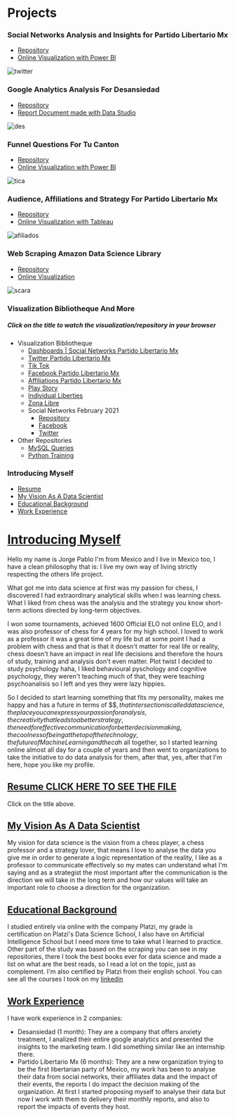 # Projects
### Social Networks Analysis and Insights for Partido Libertario Mx
   * [Repository](https://github.com/JorgePablol/Social-Networks-Analysis-for-PLibMx/blob/main/README.md)
   * [Online Visualization with Power BI](https://app.powerbi.com/view?r=eyJrIjoiNzMxNmQ2OWEtNzkxZS00Y2E2LTg1MDktMTdhNzZkMTAyYzc3IiwidCI6IjJlZGE0M2M5LTUxYzktNDAwMi1iZjJmLTlmY2QwMzZmNjdkNyJ9)

![twitter](https://user-images.githubusercontent.com/58957744/122470922-424e6a00-cf84-11eb-9137-5b5b28e8b2ad.png)


### Google Analytics Analysis For Desansiedad
   * [Repository](https://github.com/JorgePablol/Data-Analysis-Desansiedad-with-Data-Studio)
   * [Report Document made with Data Studio](https://tinyurl.com/desansiedad)

![des](https://user-images.githubusercontent.com/58957744/122470935-45495a80-cf84-11eb-81d8-10b004681021.png)




### Funnel Questions For Tu Canton
   * [Repository](https://github.com/JorgePablol/Data-Analysis-Real-State-with-Power-BI)
   * [Online Visualization with Power BI](https://app.powerbi.com/view?r=eyJrIjoiZWQyMjQxMDEtZjIyMC00OWFkLTkwYmYtMmVlZDVlYjZiZjNiIiwidCI6IjJlZGE0M2M5LTUxYzktNDAwMi1iZjJmLTlmY2QwMzZmNjdkNyJ9&pageName=ReportSectionf6913e9c09601dd278ae)

![tica](https://user-images.githubusercontent.com/58957744/122470952-49757800-cf84-11eb-82b4-50e59262cdf9.png)




### Audience, Affiliations and Strategy For Partido Libertario Mx
   * [Repository](https://github.com/JorgePablol/Audience-and-Affiliations-Tableau-PLibMx)
   * [Online Visualization with Tableau](https://public.tableau.com/app/profile/jorge.pablo/viz/AudienciaPlib2021/AudienciaFByAfiliados)

![afiliados](https://user-images.githubusercontent.com/58957744/122470968-4da19580-cf84-11eb-9d76-b9345bc93cc9.png)


### Web Scraping Amazon Data Science Library
   * [Repository](https://github.com/JorgePablol/Scraping-And-Viz-Data-Science-Books)
   * [Online Visualization](https://public.tableau.com/views/DataScienceLibraryViz/Story1?:language=es&:display_count=y&publish=yes&:origin=viz_share_link)

![scara](https://user-images.githubusercontent.com/58957744/122470982-51cdb300-cf84-11eb-834c-b377f5225f61.png)



### Visualization Bibliotheque And More
##### Click on the title to watch the visualization/repository in your browser
* Visualization Bibliotheque
   * [Dashboards | Social Networks Partido Libertario Mx](https://app.powerbi.com/view?r=eyJrIjoiZjRkNDNjOTItMDEwYy00Y2YzLTlkMjEtN2IyYTBhNDM3MTM0IiwidCI6IjJlZGE0M2M5LTUxYzktNDAwMi1iZjJmLTlmY2QwMzZmNjdkNyJ9&pageName=ReportSectionb3ea33bc1b95e64923b6)
   * [Twitter Partido Libertario Mx](https://datastudio.google.com/s/n4ANzSy1BsI)
   * [Tik Tok](https://datastudio.google.com/s/vcKFj1nv8hY)
   * [Facebook Partido Libertario Mx](https://datastudio.google.com/s/ijp4Q2Rkdb4)
   * [Affiliations Partido Libertario Mx](https://datastudio.google.com/s/vxTXRkggbJQ)
   * [Play Story](https://github.com/JorgePablol/Exploratory-Analysis-Play-Store)
   * [Individual Liberties](https://datastudio.google.com/reporting/6d2f27fc-764a-4611-b066-2c23b47e2888)
   * [Zona Libre](https://datastudio.google.com/s/kqdBOu6Hrv0)
   * Social Networks February 2021
      * [Repository](https://github.com/JorgePablol/Data-Analysis-Libertarian-with-Tableau)
      * [Facebook](https://public.tableau.com/views/facebookfebPlib/Story1?:language=es&:display_count=y&:origin=viz_share_link) 
      * [Twitter](https://public.tableau.com/views/FebPlib/Story1?:language=es&:display_count=y&publish=yes&:origin=viz_share_link)
* Other Repositories
   * [MySQL Queries](https://github.com/JorgePablol/hackerrank_mysql)
   * [Python Training](https://github.com/JorgePablol/hackerrank_python3)

### Introducing Myself
   *  [Resume](#Resume-CLICK-HERE-TO-SEE-THE-FILE)
   *  [My Vision As A Data Scientist](#My-Vision-As-A-Data-Scientist)
   *  [Educational Background](#Educational-Background)
   *  [Work Experience](#Work-Experience)



# [Introducing Myself](#Table-Of-Contents)
Hello my name is Jorge Pablo I'm from Mexico and I live in Mexico too, I have a clean philosophy that is: I live my own way of living strictly respecting the others life project.

What got me into data science at first was my passion for chess, I discovered I had extraordinary analytical skills when I was learning chess. What I liked from chess was the analysis and the strategy you know short-term actions directed by long-term objectives.

I won some tournaments, achieved 1600 Official ELO not online ELO, and I was also professor of chess for 4 years for my high school. I loved to work as a professor it was a great time of my life but at some point I had a problem with chess and that is that it doesn't matter for real life or reality, chess doesn't have an impact in real life decisions and therefore the hours of study, training and analysis don't even matter. Plot twist I decided to study psychology haha, I liked behavioural pyschology and cognitive psychology, they weren't teaching much of that, they were teaching psychoanalisis so I left and yes they were lazy hippies. 

So I decided to start learning something that fits my personality, makes me happy and has a future in terms of $$$, that intersection is called data science, the place you can express your passion for analysis, the creativity that leads to a better strategy, the need for effective communication for better decision making, the coolness of being at the top of the technology, the future of Machine Learning and the ca$h all together, so I started learning online almost all day for a couple of years and then went to organizations to take the initiative to do data analysis for them, after that, yes, after that I'm here, hope you like my profile.

## [Resume CLICK HERE TO SEE THE FILE](https://drive.google.com/file/d/1Er1OsvRpMs2ErDyBApEKG8lAyyigdtK0/view?usp=sharingg)
Click on the title above.

## [My Vision As A Data Scientist](#Table-Of-Contents)
My vision for data science is the vision from a chess player, a chess professor and a strategy lover, that means I love to analyse the data you give me in order to generate a logic representation of the reality, I like as a professor to communicate effectively so my mates can understand what I'm saying and as a strategist the most important after the communication is the direction we will take in the long term and how our values will take an important role to choose a direction for the organization.

## [Educational Background](#Table-Of-Contents)
I studied entirely via online with the company Platzi, my grade is certification on Platzi's Data Science School, I also have on Artificial Intelligence School but I need more time to take what I learned to practice. 
Other part of the study was based on the scraping you can see in my repositories, there I took the best books ever for data science and made a list on what are the best reads, so I read a lot on the topic, just as complement.
I'm also certified by Platzi from their english school.
You can see all the courses I took on my [linkedin](https://www.linkedin.com/in/jorgepablo/)

## [Work Experience](#Table-Of-Contents)
I have work experience in 2 companies:

* Desansiedad (1 month): They are a company that offers anxiety treatment, I analized their entire google analytics and presented the insights to the marketing team. I did something similar like an internship there.
* Partido Libertario Mx (6 months): They are a new organization trying to be the first libertarian party of Mexico, my work has been to analyse their data from social networks, their affiliates data and the impact of their events, the reports I do impact the decision making of the organization. At first I started proposing myself to analyse their data but now I work with them to delivery their monthly reports, and also to report the impacts of events they host.
